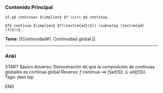 ### Contenido Principal

```ad-proposition
$f,g$ continuas $\implies$ $f \circ g$ continua.
```

```ad-proof
$f$ continua $\implies$ $f(\textrm{ad}(S)) \subseteq \textrm{ad}(f(S))$.
```

**Tema:** [[Continuidad#1. Continuidad global.]]

---
### Anki

START
Básico
Anverso: Demostración de que la composición de continuas globales es continua global
Reverso: $f$ continua $\implies$ $f(\textrm{ad}(S)) \subseteq \textrm{ad}(f(S))$.
Tags: dem top
<!--ID: 1730228001597-->
END

